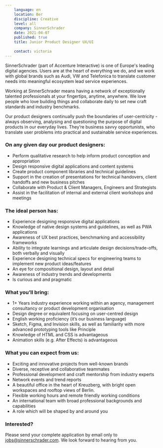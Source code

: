```yaml
---
    language: en
    location: Ber
    discipline: Creative
    level: all
    company: SinnerSchrader
    date: 2021-04-07
    published: true
    title: Junior Product Designer UX/UI
    
    contact: victoria
---
```


SinnerSchrader (part of Accenture Interactive) is one of Europe's leading digital agencies. Users are at the heart of everything we do, and we work with global brands such as Audi, VW and Telefonica to translate customer needs into meaningful ecosystem lead service experiences.

Working at SinnerSchrader means having a network of exceptionally talented professionals at your fingertips, anytime, anywhere. We love people who love building things and collaborate daily to set new craft standards and industry benchmarks.

Our product designers continually push the boundaries of user-centricity - always observing, analysing and questioning the purpose of digital products in our everyday lives. They’re business savvy opportunists, who translate user problems into practical and sustainable service experiences. 

### On any given day our product designers:

- Perform qualitative research to help inform product conception and appropriation
- Design responsive digital applications and content systems
- Create product component libraries and technical guidelines
- Support in the creation of presentations for technical handovers, client handoffs and new business pitches
- Collaborate with Product & Client Managers, Engineers and Strategists
- Assist in the facilitation of internal and external client workshops and meetings

### The ideal person has:

- Experience designing responsive digital applications
- Knowledge of native design systems and guidelines, as well as PWA applications
- Awareness of UX best practices, benchmarking and accessibility frameworks
- Ability to integrate learnings and articulate design decisions/trade-offs, both verbally and visually
- Experience designing technical specs for engineering teams to implement new product ideas/features
- An eye for compositional design, layout and detail
- Awareness of industry trends and developments
- Is curious and and pragmatic

### What you’ll bring:

- 1+ Years industry experience working within an agency, management consultancy or product development organisation
- Design degree or equivalent focusing on user-centred design 
- English working proficiency (it’s our business language)
- Sketch, Figma, and Invision skills, as well as familiarity with more advanced prototyping tools like Principle
- Knowledge of HTML and CSS is advantageous
- Animation skills (e.g. After Effects) is advantageous

### What you can expect from us:

- Exciting and innovative projects from well-known brands
- Diverse, receptive and collaborative teammates
- Professional development and craft mentorship from industry experts
- Network events and trend reports 
- A beautiful office in the heart of Kreuzberg, with bright open workspaces and rooftop views of Berlin.
- Flexible working hours and remote friendly working conditions
- An international team with broad professional backgrounds and capabilities
- A role which will be shaped by and around you

### Interested?

Please send your complete application by email only to <jobs@sinnerschrader.com>. We look forward to hearing from you.
